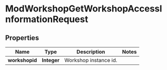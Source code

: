 

# ModWorkshopGetWorkshopAccessInformationRequest


## Properties

| Name | Type | Description | Notes |
|------------ | ------------- | ------------- | -------------|
|**workshopid** | **Integer** | Workshop instance id. |  |



